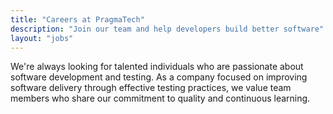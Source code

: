 ```yaml
---
title: "Careers at PragmaTech"
description: "Join our team and help developers build better software"
layout: "jobs"
---
```


We're always looking for talented individuals who are passionate about software development and testing. As a company focused on improving software delivery through effective testing practices, we value team members who share our commitment to quality and continuous learning.

